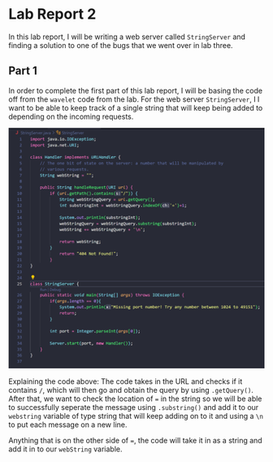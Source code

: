 # Lab Report 2
In this lab report, I will be writing a web server called `StringServer` and finding a solution to one of the bugs that we went over in lab three.

## Part 1
In order to complete the first part of this lab report, I will be basing the code off from the `wavelet` code from the lab. For the web server `StringServer`, I I want to be able to keep track of a single string that will keep being added to depending on the incoming requests.

![StringServer](StringServerPic.png)

Explaining the code above: The code takes in the URL and checks if it contains `/`, which will then go and obtain the query by using `.getQuery()`. After that, we want to check the location of `=` in the string so we will be able to successfully seperate the message using `.substring()` and add it to our `webstring` variable of type string that will keep adding on to it and using a `\n` to put each message on a new line. 

Anything that is on the other side of `=`, the code will take it in as a string and add it in to our `webString` variable. 

